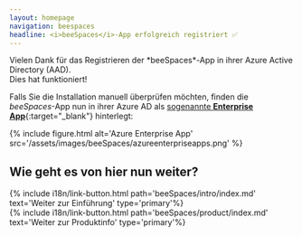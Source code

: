 ```yaml
---
layout: homepage
navigation: beespaces
headline: <i>beeSpaces</i>-App erfolgreich registriert ✅
---
```


<p class="lead" markdown="span">
Vielen Dank für das Registrieren der *beeSpaces*-App in ihrer Azure Active Directory (AAD). 
<br>Dies hat funktioniert!
</p>

Falls Sie die Installation manuell überprüfen möchten, finden die *beeSpaces*-App nun in ihrer Azure AD als [sogenannte **Enterprise App**](https://portal.azure.com/#view/Microsoft_AAD_IAM/StartboardApplicationsMenuBlade/~/AppAppsPreview/){:target="_blank"} hinterlegt:

{% include figure.html alt='Azure Enterprise App' src='/assets/images/beeSpaces/azureenterpriseapps.png' %}
<br>


## Wie geht es von hier nun weiter?
{% include i18n/link-button.html path='beeSpaces/intro/index.md' text='Weiter zur Einführung' type='primary'%}
<br> 
{% include i18n/link-button.html path='beeSpaces/product/index.md' text='Weiter zur Produktinfo' type='primary'%}